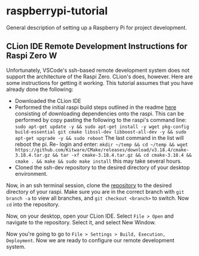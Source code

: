# raspberrypi-tutorial
General description of setting up a Raspberry Pi for project development.


## CLion IDE Remote Development Instructions for Raspi Zero W 
Unfortunately, VSCode's ssh-based remote development system does not support the architecture of the Raspi Zero. CLion's does, however. Here are some instructions for getting it working. This tutorial assumes that you have already done the following:

* Downloaded the CLion IDE
* Performed the initial raspi build steps outlined in the readme [here](https://github.com/EGoT-DCS-CTA2045/EGoT-DCS/tree/ssh-dev) consisting of downloading dependencies onto the raspi. This can be performed by copy pasting the following to the raspi's command line: ```sudo apt-get update -y && sudo apt-get install -y wget pkg-config build-essential git cmake libssl-dev libboost-all-dev -y && sudo apt-get upgrade -y && sudo reboot``` The last command in the list will reboot the pi. Re- login and enter: ```mkdir ~/temp && cd ~/temp && wget https://github.com/Kitware/CMake/releases/download/v3.18.4/cmake-3.18.4.tar.gz && tar -xf cmake-3.18.4.tar.gz && cd cmake-3.18.4 && cmake . && make && sudo make install``` this may take several hours.
* Cloned the ssh-dev repository to the desired directory of your desktop environment. 

Now, in an ssh terminal session, clone the [repository](https://github.com/EGoT-DCS-CTA2045/EGoT-DCS/tree/ssh-dev) to the desired directory of your raspi.  Make sure you are in the correct branch with `git branch -a` to view all branches, and `git checkout <branch>` to switch. Now ```cd``` into the repository. 

Now, on your desktop, open your CLion IDE. Select `File > Open` and navigate to the repository. Select it, and select New Window.

Now you're going to go to `File > Settings > Build, Execution, Deployment`. Now we are ready to configure our remote development system.
